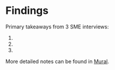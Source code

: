 # Findings

Primary takeaways from 3 SME interviews:

1. 

2. 

3. 

More detailed notes can be found in [Mural](https://app.mural.co/t/departmentofveteransaffairs9999/m/departmentofveteransaffairs9999/1756332139043/fc1bb9a1bdb0c5ee01798567c25245b3f3dbff02). 
